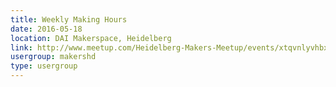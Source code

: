 ```yaml
---
title: Weekly Making Hours
date: 2016-05-18
location: DAI Makerspace, Heidelberg
link: http://www.meetup.com/Heidelberg-Makers-Meetup/events/xtqvnlyvhbxb/
usergroup: makershd
type: usergroup
---
```

